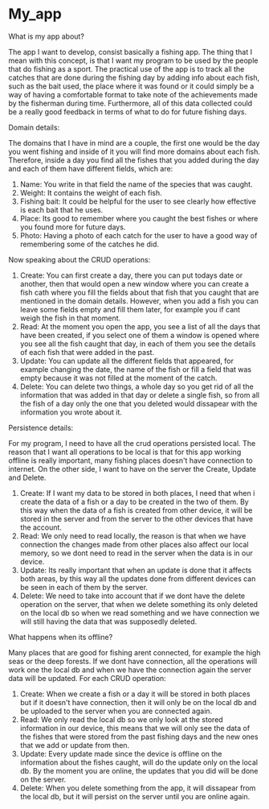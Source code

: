 # My_app

What is my app about?

The app I want to develop, consist basically a fishing app. The thing that I mean with this concept, is that I want my program to be used by the people that do fishing as a sport. 
The practical use of the app is to track all the catches that are done during the fishing day by adding info about each fish, such as the bait used, the place where it was found or it could simply be a way of having a comfortable format to take note of the achievements made by the fisherman during time.
Furthermore, all of this data collected could be a really good feedback in terms of what to do for future fishing days.


Domain details:

The domains that I have in mind are a couple, the first one would be the day you went fishing and inside of it you will find more domains about each fish. Therefore, inside a day you find all the fishes that you added during the day and each of them have different fields, which are: 
1. Name: You write in that field the name of the species that was caught.
2. Weight: It contains the weight of each fish.
3. Fishing bait: It could be helpful for the user to see clearly how effective is each bait that he uses.
4. Place: Its good to remember where you caught the best fishes or where you found more for future days.
5. Photo: Having a photo of each catch for the user to have a good way of remembering some of the catches he did.



Now speaking about the CRUD operations:

1. Create: You can first create a day, there you can put todays date or another, then that would open a new window where you can create a fish cath where you fill the fields about that fish that you caught that are mentioned in the domain details. However, when you add a fish you can leave some fields empty and fill them later, for example you if cant weigh the fish in that moment.
2. Read: At the moment you open the app, you see a list of all the days that have been created, if you select one of them a window is opened where you see all the fish caught that day, in each of them you see the details of each fish that were added in the past.
3. Update: You can update all the different fields that appeared, for example changing the date, the name of the fish or fill a field that was empty because it was not filled at the moment of the catch.
4. Delete: You can delete two things, a whole day so you get rid of all the information that was added in that day or delete a single fish, so from all the fish of a day only the one that you deleted would dissapear with the information you wrote about it.



Persistence details:

For my program, I need to have all the crud operations persisted local. The reason that I want all operations to be local is that for this app working offline is really important, many fishing places doesn't have connection to internet. 
On the other side, I want to have on the server the Create, Update and Delete.
1. Create: If I want my data to be stored in both places, I need that when i create the data of a fish or a day to be created in the two of them.
By this way when the data of a fish is created from other device, it will be stored in the server and from the server to the other devices that have the account.
2. Read: We only need to read locally, the reason is that when we have connection the changes made from other places also affect our local memory, so we dont need to read in the server when the data is in our device.
4. Update: Its really important that when an update is done that it affects both areas, by this way all the updates done from different devices can be seen in each of them by the server.
5. Delete: We need to take into account that if we dont have the delete operation on the server, that when we delete something its only deleted on the local db so when we read something and we have connection we will still having the data that was supposedly deleted.



What happens when its offline?

Many places that are good for fishing arent connected, for example the high seas or the deep forests.
If we dont have connection, all the operations will work one the local db and when we have the connection again the server data will be updated. For each CRUD operation:
1. Create: When we create a fish or a day it will be stored in both places but if it doesn't have connection, then it will only be on the local db and be uploaded to the server when you are connected again.
2. Read: We only read the local db so we only look at the stored information in our device, this means that we will only see the data of the fishes that were stored from the past fishing days and the new ones that we add or update from then.
3. Update: Every update made since the device is offline on the information about the fishes caught, will do the update only on the local db. By the moment you are online, the updates that you did will be done on the server.
4. Delete: When you delete something from the app, it will dissapear from the local db, but it will persist on the server until you are online again.





















